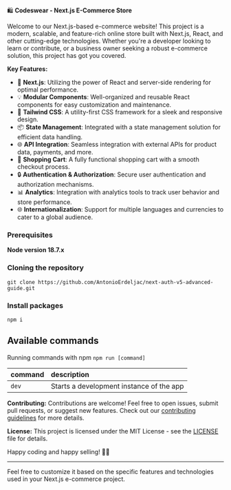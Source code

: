 🛍️ **Codeswear - Next.js E-Commerce Store**

Welcome to our Next.js-based e-commerce website! This project is a modern, scalable, and feature-rich online store built with Next.js, React, and other cutting-edge technologies. Whether you're a developer looking to learn or contribute, or a business owner seeking a robust e-commerce solution, this project has got you covered.

**Key Features:**
- 🚀 **Next.js**: Utilizing the power of React and server-side rendering for optimal performance.
- 💡 **Modular Components**: Well-organized and reusable React components for easy customization and maintenance.
- 🎨 **Tailwind CSS**: A utility-first CSS framework for a sleek and responsive design.
- 📦 **State Management**: Integrated with a state management solution for efficient data handling.
- 🌐 **API Integration**: Seamless integration with external APIs for product data, payments, and more.
- 🛒 **Shopping Cart**: A fully functional shopping cart with a smooth checkout process.
- 🔒 **Authentication & Authorization**: Secure user authentication and authorization mechanisms.
- 📊 **Analytics**: Integration with analytics tools to track user behavior and store performance.
- 🌐 **Internationalization**: Support for multiple languages and currencies to cater to a global audience.

### Prerequisites

**Node version 18.7.x**

### Cloning the repository

```shell
git clone https://github.com/AntonioErdeljac/next-auth-v5-advanced-guide.git
```

### Install packages

```shell
npm i
```

## Available commands

Running commands with npm `npm run [command]`

| command         | description                              |
| :-------------- | :--------------------------------------- |
| `dev`           | Starts a development instance of the app |

**Contributing:**
Contributions are welcome! Feel free to open issues, submit pull requests, or suggest new features. Check out our [contributing guidelines](CONTRIBUTING.md) for more details.

**License:**
This project is licensed under the MIT License - see the [LICENSE](LICENSE) file for details.

Happy coding and happy selling! 🚀🛒

---

Feel free to customize it based on the specific features and technologies used in your Next.js e-commerce project.

